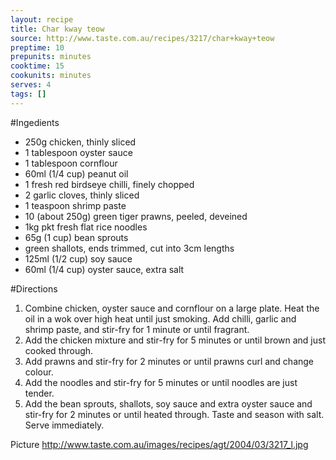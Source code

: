 ```yaml
---
layout: recipe
title: Char kway teow
source: http://www.taste.com.au/recipes/3217/char+kway+teow
preptime: 10
prepunits: minutes
cooktime: 15
cookunits: minutes
serves: 4
tags: []
---
```

#Ingedients
* 250g chicken, thinly sliced
* 1 tablespoon oyster sauce
* 1 tablespoon cornflour
* 60ml (1/4 cup) peanut oil
* 1 fresh red birdseye chilli, finely chopped
* 2 garlic cloves, thinly sliced
* 1 teaspoon shrimp paste
* 10 (about 250g) green tiger prawns, peeled, deveined
* 1kg pkt fresh flat rice noodles
* 65g (1 cup) bean sprouts
* green shallots, ends trimmed, cut into 3cm lengths
* 125ml (1/2 cup) soy sauce
* 60ml (1/4 cup) oyster sauce, extra salt

#Directions
1. Combine chicken, oyster sauce and cornflour on a large plate. Heat the oil in a wok over high heat until just smoking. Add chilli, garlic and shrimp paste, and stir-fry for 1 minute or until fragrant. 
2. Add the chicken mixture and stir-fry for 5 minutes or until brown and just cooked through. 
3. Add prawns and stir-fry for 2 minutes or until prawns curl and change colour.
4. Add the noodles and stir-fry for 5 minutes or until noodles are just tender. 
5. Add the bean sprouts, shallots, soy sauce and extra oyster sauce and stir-fry for 2 minutes or until heated through. Taste and season with salt. Serve immediately. 

Picture
http://www.taste.com.au/images/recipes/agt/2004/03/3217_l.jpg